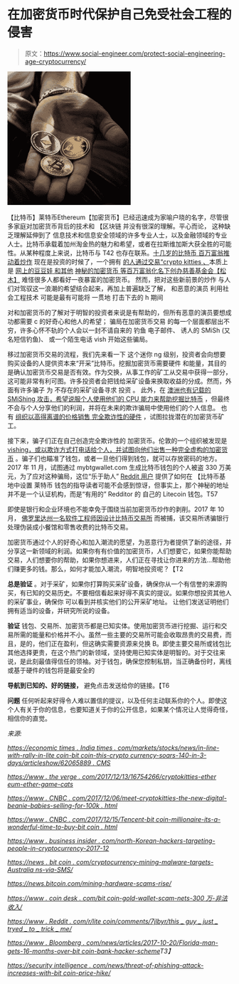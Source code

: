# 在加密货币时代保护自己免受社会工程的侵害

> 原文：<https://www.social-engineer.com/protect-social-engineering-age-cryptocurrency/>

![Protect Yourself Against Social Engineering in the Age of Cryptocurrency](img/025e2259846aac529e41978b8dc6d495.png)

【比特币】莱特币Ethereum【加密货币】已经迅速成为家喻户晓的名字，尽管很多家庭对加密货币背后的技术和 【区块链 并没有很深的理解。平心而论， 这种缺乏理解延伸到了 信息技术和信息安全领域的许多专业人士，以及金融领域的专业人士。比特币承载着加州淘金热的魅力和希望，或者在拉斯维加斯大获全胜的可能性。从某种程度上来说，比特币与 T42 也存在联系。[十几岁的比特币 百万富翁推动着炒作](https://www.cnbc.com/2017/12/15/teenage-bitcoin-millionaire-its-a-wonderful-time-to-buy-bitcoin.html) 现在是投资的时候了，一个拥有 [的人通过交易“crypto kitties 、](https://www.theverge.com/2017/12/13/16754266/cryptokitties-ethereum-ether-game-cats)本质上是 [网上的豆豆娃 和其他](https://www.cnbc.com/2017/12/06/meet-cryptokitties-the-new-digital-beanie-babies-selling-for-100k.html) [神秘的加密货币 等百万富翁化名下创办慈善基金会【松木】](https://qz.com/1160997/a-bitcoin-millionaire-is-giving-away-a-fortune-to-psychedelic-research-curing-aging-and-clean-water/) 难怪很多人都看好一夜暴富的加密货币[](https://economictimes.indiatimes.com/markets/stocks/news/in-line-with-rally-in-litecoin-bitcoin-this-cryptocurrency-soars-140-in-3-days/articleshow/62065889.cms)。 然而，把对这些新前景的炒作 与人们对驾驭这一浪潮的希望结合起来，再加上普遍缺乏了解， 和恶意的演员 利用社会工程技术 可能是最有可能将 一贯地 打击下去的 h 期间

对和加密货币的了解对于明智的投资者来说是有帮助的，但所有恶意的演员要想成功都需要 c 的好奇心和他人的希望； 骗局在加密货币交易 的每一个层面都层出不穷，许多心怀不轨的个人会以一封不请自来的 钓鱼 电子邮件、 诱人的 SMiSh (又名短信钓鱼)、 或一个陌生电话 vish 开始这些骗局。

移过加密货币交易的流程，我们先来看一下 这个迷你 ng 级别，投资者会向想要购买设备的人提供资本来“开采”比特币。挖掘加密货币需要硬件 和能量，其目的是确认加密货币交易是否有效。作为交换，从事工作的矿工从交易中获得一部分，这可能非常有利可图。许多投资者会把钱给采矿设备来换取收益的分成。然而，外面有许多骗子 为 不存在的采矿设备寻求 投资 。 此外，在 [澳洲也有记载的 SMiShing 攻击，希望说服个人使用他们的 CPU 能力来帮助挖掘比特币](https://news.bitcoin.com/cryptocurrency-mining-malware-targets-australians-via-sms/) ，但最终不会与个人分享他们的利润，并将在未来的欺诈骗局中使用他们的个人信息。 也有 [组织以高得离谱的价格销售 完全欺诈性的硬件](https://news.bitcoin.com/mining-hardware-scams-rise/) ，试图拉拢潜在的加密货币矿工。

接下来，骗子们正在自己创造完全欺诈性的 加密货币。伦敦的一个组织被发现是 [vishing，或以欺诈方式打电话给个人，并试图向他们出售一种完全虚构的加密货币](https://www.telegraph.co.uk/technology/2017/08/11/police-shut-scam-cryptocurrency-boiler-room-city/) 。骗子们也瞄准了钱包，或者一旦他们得到钱包，就可以存放密码的地方。2017 年 11 月，试图通过 mybtgwallet.com 生成比特币钱包的个人[](https://www.coindesk.com/bitcoin-gold-wallet-scam-nets-3-million-illicit-earnings/)被盗 330 万美元，为了应对这种骗局，这位“乐于助人” [Reddit 用户](https://www.reddit.com/r/litecoin/comments/7jlbyr/this_guy_just_tried_to_trick_me/) 提供了如何在 【比特币基地中设置 莱特币 钱包的指导读者可能不会感到惊讶，但事实上，那个神秘的地址并不是一个认证机构，而是“有用的” Redditor 的 自己的 Litecoin 钱包。T57

即使是银行和企业环境也不能幸免于围绕当前加密货币炒作的剥削。2017 年 10 月， [佛罗里达州一名软件工程师因设计比特币交易所](https://www.bloomberg.com/news/articles/2017-10-20/florida-man-gets-16-months-over-bitcoin-bank-hacker-scheme) 而被捕，该交易所诱骗银行处理伪装成小餐馆和零售收费的比特币交易。

加密货币通过个人的好奇心和加入潮流的愿望，为恶意行为者提供了新的途径，并分享这一新领域的利润。如果你有有价值的加密货币，人们想要它，如果你能帮助交易，人们想要你的帮助，如果你想进来，人们正在寻找让你进来的方法…帮助他们赚更多的钱。那么，如何才能加入潮流，明智地投资呢？【T2

**总是验证** 。对于采矿，如果你打算购买采矿设备，确保你从一个有信誉的来源购买，有已知的交易历史。不要相信看起来好得不真实的提议。如果你想投资其他人的采矿事业，确保你 可以看到并核实他们的公开采矿地址。 让他们发送证明他们拥有适当的设备，并研究所说的设备。

**验证** 钱包、交易所、加密货币都是已知实体。使用加密货币进行挖掘、运行和交易所需的能量和价格并不小。虽然一些主要的交易所可能会收取昂贵的交易费，而且，是的，他们正在盈利，但这确实需要资源来兑换 B。即使主要交易所或钱包比其他选择更贵，在这个热门的新领域，坚持使用已知实体是明智的。对于交往来说，[](https://www.coinbase.com/)是此刻最值得信任的领袖。对于钱包，确保您控制私钥，当正确备份时，离线或基于硬件的钱包将是最安全的

**导航到已知的、好的链接，** 避免点击发送给你的链接。【T6

**问题** 任何听起来好得令人难以置信的提议，以及任何主动联系你的个人。即使这个人有关于你的信息，也要知道关于你的公开信息，如果某个情况让人觉得奇怪，相信你的直觉。

*来源:*

*[https://economic times . India times . com/markets/stocks/news/in-line-with-rally-in-lite coin-bit coin-this-crypto currency-soars-140-in-3-days/articleshow/62065889 . CMS](https://economictimes.indiatimes.com/markets/stocks/news/in-line-with-rally-in-litecoin-bitcoin-this-cryptocurrency-soars-140-in-3-days/articleshow/62065889.cms)*

*[https://www . the verge . com/2017/12/13/16754266/cryptokitties-ether eum-ether-game-cats](https://www.theverge.com/2017/12/13/16754266/cryptokitties-ethereum-ether-game-cats)*

*[https://www . CNBC . com/2017/12/06/meet-cryptokitties-the-new-digital-beanie-babies-selling-for-100k . html](https://www.cnbc.com/2017/12/06/meet-cryptokitties-the-new-digital-beanie-babies-selling-for-100k.html)*

*[https://www . CNBC . com/2017/12/15/Tencent-bit coin-millionaire-its-a-wonderful-time-to-buy-bit coin . html](https://www.cnbc.com/2017/12/15/teenage-bitcoin-millionaire-its-a-wonderful-time-to-buy-bitcoin.html)*

*[https://www . business insider . com/north-Korean-hackers-targeting-people-in-cryptocurrency-2017-12](https://www.businessinsider.com/north-korean-hackers-targeting-people-in-cryptocurrency-2017-12)*

*[https://news . bit coin . com/cryptocurrency-mining-malware-targets-Australia ns-via-SMS/](https://news.bitcoin.com/cryptocurrency-mining-malware-targets-australians-via-sms/)*

*https://news.bitcoin.com/mining-hardware-scams-rise/*

*[https://www . coin desk . com/bit coin-gold-wallet-scam-nets-300 万-非法收入/](https://www.coindesk.com/bitcoin-gold-wallet-scam-nets-3-million-illicit-earnings/)*

*[https://www . Reddit . com/r/lite coin/comments/7jlbyr/this _ guy _ just _ tryed _ to _ trick _ me/](https://www.reddit.com/r/litecoin/comments/7jlbyr/this_guy_just_tried_to_trick_me/)*

*[https://www . Bloomberg . com/news/articles/2017-10-20/Florida-man-gets-16-months-over-bit coin-bank-hacker-scheme](https://www.bloomberg.com/news/articles/2017-10-20/florida-man-gets-16-months-over-bitcoin-bank-hacker-scheme)T3】*

*[https://security intelligence . com/news/threat-of-phishing-attack-increases-with-bit coin-price-hike/](https://securityintelligence.com/news/threat-of-phishing-attacks-increases-with-bitcoin-price-hike/)*
